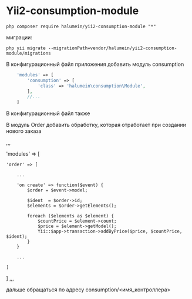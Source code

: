 Yii2-consumption-module
==========


```
php composer require halumein/yii2-consumption-module "*"
```

миграции:

```
php yii migrate --migrationPath=vendor/halumein/yii2-consumption-module/migrations
```

В конфигурационный файл приложения добавить модуль consumption

```php
    'modules' => [
        'consumption' => [
            'class' => 'halumein\consumption\Module',
        ],
        //...
    ]
```

В конфигурационный файл также


В модуль Order добавить обработку, которая отработает при создании нового заказа

,,,

'modules' => [

    'order' => [
    
        ...
    
        'on create' => function($event) {
            $order = $event->model;
        
            $ident  = $order->id;
            $elements = $order->getElements();
        
            foreach ($elements as $element) {
                $countPrice = $element->count;
                $price = $element->getModel();
                Yii::$app->transaction->addByPrice($price, $countPrice, $ident);
            }
        }
    
        ...
   
    ]
]
,,,            

дальше обращаться по адресу consumption/<имя_контроллера>
